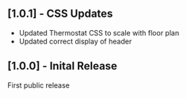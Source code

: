 ## [1.0.1] - CSS Updates

* Updated Thermostat CSS to scale with floor plan
* Updated correct display of header

## [1.0.0] - Inital Release

First public release
